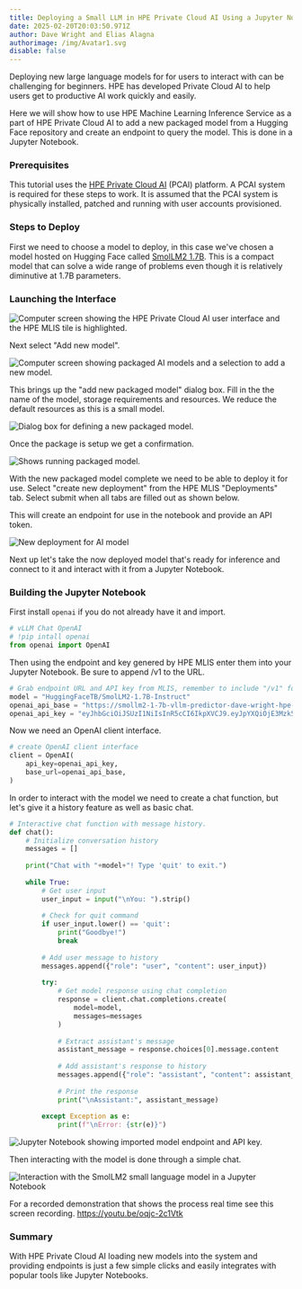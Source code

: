 ```yaml
---
title: Deploying a Small LLM in HPE Private Cloud AI Using a Jupyter Notebook
date: 2025-02-20T20:03:50.971Z
author: Dave Wright and Elias Alagna
authorimage: /img/Avatar1.svg
disable: false
---
```

Deploying new large language models for for users to interact with can be challenging for beginners. HPE has developed Private Cloud AI to help users get to productive AI work quickly and easily. 

Here we will show how to use HPE Machine Learning Inference Service as a part of HPE Private Cloud AI to add a new packaged model from a Hugging Face repository and create an endpoint to query the model. This is done in a Jupyter Notebook.

### Prerequisites

This tutorial uses the [HPE Private Cloud AI](https://www.hpe.com/us/en/private-cloud-ai.html) (PCAI) platform. A PCAI system is required for these steps to work. It is assumed that the PCAI system is physically installed, patched and running with user accounts provisioned.

### Steps to Deploy

First we need to choose a model to deploy, in this case we've chosen a model hosted on Hugging Face called [SmolLM2 1.7B](https://huggingface.co/HuggingFaceTB/SmolLM2-1.7B-Instruct). This is a compact model that can solve a wide range of problems even though it is relatively diminutive at 1.7B parameters.

### Launching the Interface

![Computer screen showing the HPE Private Cloud AI user interface and the HPE MLIS tile is highlighted.](/img/mlis.png)

Next select "Add new model".

![Computer screen showing packaged AI models and a selection to add a new model.](/img/new-model.png)

This brings up the "add new packaged model" dialog box. Fill in the the name of the model, storage requirements and resources. We reduce the default resources as this is a small model.

![Dialog box for defining a new packaged model.](/img/define-parameters.png)

Once the package is setup we get a confirmation.

![Shows running packaged model.](/img/package-running.png)

With the new packaged model complete we need to be able to deploy it for use. Select "create new deployment" from the HPE MLIS "Deployments" tab. Select submit when all tabs are filled out as shown below.

This will create an endpoint for use in the notebook and provide an API token.

![New deployment for AI model](/img/new-deployment.png)



Next up let's take the now deployed model that's ready for inference and connect to it and interact with it from a Jupyter Notebook.



### Building the Jupyter Notebook

First install `openai` if you do not already have it and import.

```python
# vLLM Chat OpenAI
# !pip intall openai
from openai import OpenAI
```

Then using the endpoint and key genered by HPE MLIS enter them into your Jupyter Notebook. Be sure to append /v1 to the URL.

```python
# Grab endpoint URL and API key from MLIS, remember to include "/v1" for latest version of the OpenAI-compatible API
model = "HuggingFaceTB/SmolLM2-1.7B-Instruct"
openai_api_base = "https://smollm2-1-7b-vllm-predictor-dave-wright-hpe-1073f7cd.hpepcai-ingress.pcai.hpecic.net/v1"
openai_api_key = "eyJhbGciOiJSUzI1NiIsInR5cCI6IkpXVCJ9.eyJpYXQiOjE3Mzk5MzgzMzAsImlzcyI6ImFpb2xpQGhwZS5jb20iLCJzdWIiOiI5MjNhM2JhOC1mMGU4LTQxOTQtODNkMS05ZWY4NzNjZGYxOWYiLCJ1c2VyIjoiZGF2ZS53cmlnaHQtaHBlLmNvbSJ9.YwH9gGPxTWxy4RSdjnQA9-U3_u7P0OIcarqw25DV8bOiftU1L4IvvyERHspj2lMGtZWbff1F3uh84wjAePHaHDcDTLoGtq6gJYwo_qRU03xV8Q2lwBetCCLUE4OHqS608gjJ-j1SLyqwxFxlXkqMOtnBY5_nswlAwCzHV28P8u8XxxfWuXFmoJpSA1egCWVVfEoTuK8CTz9kUJJ5opSp6m8qdqJmC2qxH0igcpKmL2H_MZ-62UHfEf240VRtc0DRNlOjeCoDM79aVPs3SjCtGeVkeEHimJwJbfGFIcu3LibX3QjbABUzWb5BPPZjzyEYUVM5ak12_sJ8j1mUW-r0sA"
```

Now we need an OpenAI client interface.

```python
# create OpenAI client interface
client = OpenAI(
    api_key=openai_api_key,
    base_url=openai_api_base,
)
```

In order to interact with the model we need to create a chat function, but let's give it a history feature as well as basic chat.

```python
# Interactive chat function with message history. 
def chat():
    # Initialize conversation history
    messages = []
    
    print("Chat with "+model+"! Type 'quit' to exit.")
    
    while True:
        # Get user input
        user_input = input("\nYou: ").strip()
        
        # Check for quit command
        if user_input.lower() == 'quit':
            print("Goodbye!")
            break
        
        # Add user message to history
        messages.append({"role": "user", "content": user_input})
        
        try:
            # Get model response using chat completion
            response = client.chat.completions.create(
                model=model,
                messages=messages
            )
            
            # Extract assistant's message
            assistant_message = response.choices[0].message.content
            
            # Add assistant's response to history
            messages.append({"role": "assistant", "content": assistant_message})
            
            # Print the response
            print("\nAssistant:", assistant_message)
            
        except Exception as e:
            print(f"\nError: {str(e)}")
```

![Jupyter Notebook showing imported model endpoint and API key.](/img/jupyter.png)

Then interacting with the model is done through a simple chat.

![Interaction with the SmolLM2 small language model in a Jupyter Notebook](/img/chat-interface.png)

For a recorded demonstration that shows the process real time see this screen recording. <https://youtu.be/oqjc-2c1Vtk>

### Summary

With HPE Private Cloud AI loading new models into the system and providing endpoints is just a few simple clicks and easily integrates with popular tools like Jupyter Notebooks.